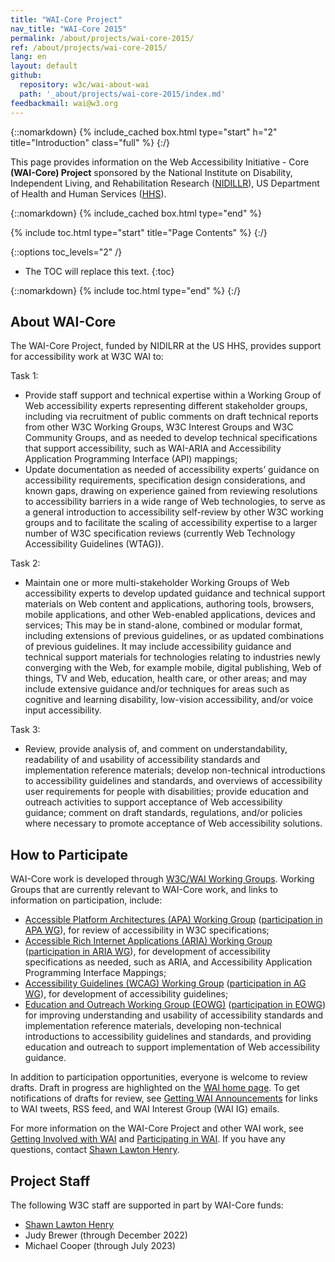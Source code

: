 ```yaml
---
title: "WAI-Core Project"
nav_title: "WAI-Core 2015"
permalink: /about/projects/wai-core-2015/
ref: /about/projects/wai-core-2015/
lang: en
layout: default
github:
  repository: w3c/wai-about-wai
  path: '_about/projects/wai-core-2015/index.md'
feedbackmail: wai@w3.org
---
```


{::nomarkdown}
{% include_cached box.html type="start" h="2" title="Introduction" class="full" %}
{:/}

This page provides information on the Web Accessibility Initiative - Core **(WAI-Core) Project** sponsored by the National Institute on Disability, Independent Living, and Rehabilitation Research ([NIDILLR](http://www.acl.gov/programs/NIDILRR/)), US Department of Health and Human Services ([HHS](http://www.hhs.gov/)).

{::nomarkdown}
{% include_cached box.html type="end" %}

{% include toc.html type="start" title="Page Contents" %}
{:/}

{::options toc_levels="2" /}

-   The TOC will replace this text.
{:toc}

{::nomarkdown}
{% include toc.html type="end" %}
{:/}

## About WAI-Core

The WAI-Core Project, funded by NIDILRR at the US HHS, provides support for accessibility work at W3C WAI to:

Task 1:

*   Provide staff support and technical expertise within a Working Group of Web accessibility experts representing different stakeholder groups, including via recruitment of public comments on draft technical reports from other W3C Working Groups, W3C Interest Groups and W3C Community Groups, and as needed to develop technical specifications that support accessibility, such as WAI-ARIA and Accessibility Application Programming Interface (API) mappings;
*   Update documentation as needed of accessibility experts’ guidance on accessibility requirements, specification design considerations, and known gaps, drawing on experience gained from reviewing resolutions to accessibility barriers in a wide range of Web technologies, to serve as a general introduction to accessibility self-review by other W3C working groups and to facilitate the scaling of accessibility expertise to a larger number of W3C specification reviews (currently Web Technology Accessibility Guidelines (WTAG)).

Task 2:

*   Maintain one or more multi-stakeholder Working Groups of Web accessibility experts to develop updated guidance and technical support materials on Web content and applications, authoring tools, browsers, mobile applications, and other Web-enabled applications, devices and services; This may be in stand-alone, combined or modular format, including extensions of previous guidelines, or as updated combinations of previous guidelines. It may include accessibility guidance and technical support materials for technologies relating to industries newly converging with the Web, for example mobile, digital publishing, Web of things, TV and Web, education, health care, or other areas; and may include extensive guidance and/or techniques for areas such as cognitive and learning disability, low-vision accessibility, and/or voice input accessibility.

Task 3:

*   Review, provide analysis of, and comment on understandability, readability of and usability of accessibility standards and implementation reference materials; develop non-technical introductions to accessibility guidelines and standards, and overviews of accessibility user requirements for people with disabilities; provide education and outreach activities to support acceptance of Web accessibility guidance; comment on draft standards, regulations, and/or policies where necessary to promote acceptance of Web accessibility solutions.

## How to Participate

WAI-Core work is developed through [W3C/WAI Working Groups](http://www.w3.org/WAI/groups). Working Groups that are currently relevant to WAI-Core work, and links to information on participation, include:

*   [Accessible Platform Architectures (APA) Working Group](http://www.w3.org/WAI/APA/) ([participation in APA WG](https://www.w3.org/WAI/APA/#contribute)), for review of accessibility in W3C specifications;
*   [Accessible Rich Internet Applications (ARIA) Working Group](http://www.w3.org/WAI/ARIA/) ([participation in ARIA WG](https://www.w3.org/WAI/ARIA/#contribute)), for development of accessibility specifications as needed, such as ARIA, and Accessibility Application Programming Interface Mappings;
*   [Accessibility Guidelines (WCAG) Working Group](http://www.w3.org/WAI/GL/) ([participation in AG WG](https://www.w3.org/WAI/GL/participation.html)), for development of accessibility guidelines;
*   [Education and Outreach Working Group (EOWG)](http://www.w3.org/WAI/EO/) ([participation in EOWG](https://www.w3.org/WAI/EO/participation.html)) for improving understanding and usability of accessibility standards and implementation reference materials, developing non-technical introductions to accessibility guidelines and standards, and providing education and outreach to support implementation of Web accessibility guidance.

In addition to participation opportunities, everyone is welcome to review drafts. Draft in progress are highlighted on the [WAI home page](http://www.w3.org/WAI/). To get notifications of drafts for review, see [Getting WAI Announcements](http://www.w3.org/WAI/about/announcements) for links to WAI tweets, RSS feed, and WAI Interest Group (WAI IG) emails.

For more information on the WAI-Core Project and other WAI work, see [Getting Involved with WAI](http://www.w3.org/WAI/about-links.html) and [Participating in WAI](http://www.w3.org/WAI/participation). If you have any questions, contact [Shawn Lawton Henry](http://www.w3.org/People/Shawn/).

## Project Staff

The following W3C staff are supported in part by WAI-Core funds:

*   [Shawn Lawton Henry](http://www.w3.org/People/Shawn/)
*   Judy Brewer (through December 2022)
*   Michael Cooper (through July 2023)
